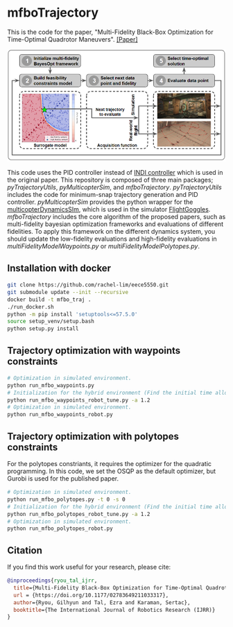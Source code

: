 # mfboTrajectory
This is the code for the paper, "Multi-Fidelity Black-Box Optimization for Time-Optimal Quadrotor Maneuvers". [[Paper]](https://arxiv.org/abs/2006.02513)

[![Video Link](res/algorithm_overview.png)](https://www.youtube.com/watch?v=igwULi_H1Kg)

This code uses the PID controller instead of [INDI controller](https://arxiv.org/abs/1809.04048) which is used in the original paper.
This repository is composed of three main packages; *pyTrajectoryUtils*, *pyMulticopterSim*, and *mfboTrajectory*.
*pyTrajectoryUtils* includes the code for minimum-snap trajectory generation and PID controller. *pyMulticopterSim* provides the python wrapper for the [multicopterDynamicsSIm](https://github.com/mit-fast/multicopterDynamicsSim), which is used in the simulator [FlightGoggles](https://github.com/mit-fast/FlightGoggles). *mfboTrajectory* includes the core algorithm of the proposed papers, such as multi-fidelity bayesian optimization frameworks and evaluations of different fidelities. To apply this framework on the different dynamics system, you should update the low-fidelity evaluations and high-fidelity evaluations in *multiFidelityModelWaypoints.py* or *multiFidelityModelPolytopes.py*.


## Installation with docker
```bash
git clone https://github.com/rachel-lim/eece5550.git
git submodule update --init --recursive
docker build -t mfbo_traj .
./run_docker.sh
python -m pip install 'setuptools<=57.5.0'
source setup_venv/setup.bash
python setup.py install
```


## Trajectory optimization with waypoints constraints
```bash
# Optimization in simulated environment.
python run_mfbo_waypoints.py
# Initialization for the hybrid environment (Find the initial time allocation for the real-world flights)
python run_mfbo_waypoints_robot_tune.py -a 1.2
# Optimization in simulated environment.
python run_mfbo_waypoints_robot.py
```


## Trajectory optimization with polytopes constraints
For the polytopes constriants, it requires the optimizer for the quadratic programming. In this code, we set the OSQP as the default optimizer, but Gurobi is used for the published paper.
```bash
# Optimization in simulated environment.
python run_mfbo_polytopes.py -t 0 -s 0
# Initialization for the hybrid environment (Find the initial time allocation for the real-world flights)
python run_mfbo_polytopes_robot_tune.py -a 1.2
# Optimization in simulated environment.
python run_mfbo_polytopes_robot.py
```


## Citation
If you find this work useful for your research, please cite:
```bibtex
@inproceedings{ryou_tal_ijrr,
  title={Multi-Fidelity Black-Box Optimization for Time-Optimal Quadrotor Maneuvers},
  url = {https://doi.org/10.1177/02783649211033317},
  author={Ryou, Gilhyun and Tal, Ezra and Karaman, Sertac},
  booktitle={The International Journal of Robotics Research (IJRR)}
}
```

